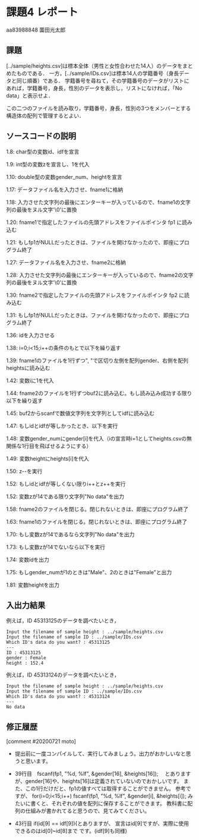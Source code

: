 # 課題4 レポート

aa83988848 薗田光太郎

## 課題

[../sample/heights.csv]は標本全体（男性と女性合わせた14人）のデータをまとめたものである．
一方，[../sample/IDs.csv]は標本14人の学籍番号（身長データと同じ順番）である．
学籍番号を尋ねて，その学籍番号のデータがリストにあれば，学籍番号，身長，性別のデータを表示し，リストになければ，「No data」と表示せよ．

この二つのファイルを読み取り，学籍番号，身長，性別の3つをメンバーとする構造体の配列で管理するとよい．

## ソースコードの説明

1.8: char型の変数id、idfを宣言

1.9: int型の変数zを宣言し、1を代入

1.10: double型の変数gender_num、heightを宣言

1.17: データファイル名を入力させ、fname1に格納

1.18: 入力させた文字列の最後にエンターキーが入っているので、fname1の文字列の最後をヌル文字'\0'に置換

1.20: fname1で指定したファイルの先頭アドレスをファイルポインタ fp1 に読み込む

1.21: もしfp1がNULLだったときは、ファイルを開けなかったので、即座にプログラム終了

1.27: データファイル名を入力させ、fname2に格納

1.28: 入力させた文字列の最後にエンターキーが入っているので、fname2の文字列の最後をヌル文字'\0'に置換

1.30: fname2で指定したファイルの先頭アドレスをファイルポインタ fp2 に読み込む

1.31: もしfp1がNULLだったときは、ファイルを開けなかったので、即座にプログラム終了

1.36: idを入力させる

1.38: i=0;i<15;i++の条件のもとで以下を繰り返す

1.39: fname1のファイルを1行ずつ", "で区切り左側を配列gender、右側を配列heightsに読み込む

1.42: 変数iに1を代入

1.44: fname2のファイルを1行ずつbuf2に読み込む。もし読み込み成功する限り以下を繰り返す

1.45: buf2からscanfで数値文字列を文字列としてidfに読み込む

1.47: もしidとidfが等しかったとき、以下を実行

1.48: 変数gender_numにgender[i]を代入（iの宣言時i=1としてheights.csvの無関係な1行目を飛ばせるようにする）

1.49: 変数heightにheights[i]を代入

1.50: z--を実行

1.52: もしidとidfが等しくない限りi++とz++を実行

1.52: 変数zが14である限り文字列"No data"を出力

1.58: fname2のファイルを閉じる。閉じれないときは、即座にプログラム終了

1.63: fname1のファイルを閉じる。閉じれないときは、即座にプログラム終了

1.70: もし変数zが14であるなら文字列"No data"を出力

1.73: もし変数zが14でないなら以下を実行

1.74: 変数idを出力

1.75: もしgender_numが1のときは"Male"、2のときは"Female"と出力

1.81: 変数heightを出力

## 入出力結果

例えば，ID 45313125のデータを調べたいとき，

```
Input the filename of sample height : ../sample/heights.csv
Input the filename of sample ID : ../sample/IDs.csv
Which ID's data do you want? : 45313125
---
ID : 45313125
gender : Female
height : 152.4
```

例えば，ID 45313124のデータを調べたいとき，

```
Input the filename of sample height : ../sample/heights.csv
Input the filename of sample ID : ../sample/IDs.csv
Which ID's data do you want? : 45313124
---
No data
```

## 修正履歴

[comment #20200721 moto]
- 提出前に一度コンパイルして、実行してみましょう。出力がおかしいなと思うと思います。
  
- 39行目　fscanf(fp1, "%d, %lf", &gender[16], &heights[16]);　
  とありますが、gender[16]や、heights[16]は定義されていないのでおかしいです。
  また、この1行だけだと、fp1の値すべては取得することができません。
  参考ですが、
    for(i=0;i<15;i++)
       fscanf(fp1, "%d, %lf", &gender[i], &heights[i]);
  みたいに書くと、それぞれの値を配列に保存することができます。
  教科書に配列の仕組みが書かれてると思うので、見てみてください。

- 43行目 if(id[9] == idf[9]){とありますが、
  宣言はid[9]ですが、実際に使用できるのはid[0]~id[8]まで
  です。(idf[9]も同様)
